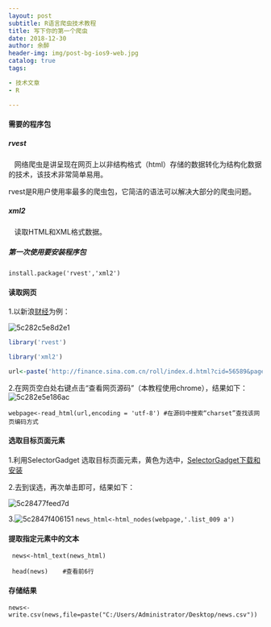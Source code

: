 ```yaml
---
layout: post
subtitle: R语言爬虫技术教程
title: 写下你的第一个爬虫
date: 2018-12-30
author: 余醉
header-img: img/post-bg-ios9-web.jpg
catalog: true
tags:

- 技术文章
- R

---
```

#### 需要的程序包

##### rvest

   网络爬虫是讲呈现在网页上以非结构格式（html）存储的数据转化为结构化数据的技术，该技术非常简单易用。

rvest是R用户使用率最多的爬虫包，它简洁的语法可以解决大部分的爬虫问题。

##### xml2

   读取HTML和XML格式数据。

##### 第一次使用要安装程序包
 
`install.package('rvest','xml2')`     

#### 读取网页

1.以新浪[财经](http://finance.sina.com.cn/roll/index.d.html?cid=56589&page=1)为例：

![5c282c5e8d2e1](https://i.loli.net/2018/12/30/5c282c5e8d2e1.png)

```r
library('rvest')

library('xml2')

url<-paste('http://finance.sina.com.cn/roll/index.d.html?cid=56589&page=1') #指定url

```

2.在网页空白处右键点击“查看网页源码”（本教程使用chrome），结果如下：![5c282e5e186ac](https://i.loli.net/2018/12/30/5c282e5e186ac.png)

`webpage<-read_html(url,encoding = 'utf-8') #在源码中搜索“charset”查找该网页编码方式`

#### 选取目标页面元素

1.利用SelectorGadget 选取目标页面元素，黄色为选中，[SelectorGadget下载和安装](https://dtminer.com/2018/12/30/%E7%88%AC%E8%99%AB%E5%88%A9%E5%99%A8SelectorGadget/)

2.去到误选，再次单击即可，结果如下：

![5c28477feed7d](https://i.loli.net/2018/12/30/5c28477feed7d.png)

3.![5c2847f406151](https://i.loli.net/2018/12/30/5c2847f406151.png)
`news_html<-html_nodes(webpage,'.list_009 a')`

#### 提取指定元素中的文本

` news<-html_text(news_html)`

` head(news)    #查看前6行`

#### 存储结果

`news<-write.csv(news,file=paste("C:/Users/Administrator/Desktop/news.csv"))`
